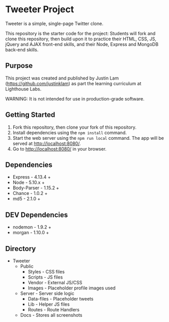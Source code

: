 # Tweeter Project

Tweeter is a simple, single-page Twitter clone.

This repository is the starter code for the project: Students will fork and clone this repository, then build upon it to practice their HTML, CSS, JS, jQuery and AJAX front-end skills, and their Node, Express and MongoDB back-end skills.

## Purpose
This project was created and published by Justin Lam (https://github.com/justinklam) as part the learning curriculum at Lighthouse Labs.

WARNING: It is not intended for use in production-grade software.

## Getting Started

1. Fork this repository, then clone your fork of this repository.
2. Install dependencies using the `npm install` command.
3. Start the web server using the `npm run local` command. The app will be served at <http://localhost:8080/>.
4. Go to <http://localhost:8080/> in your browser.

## Dependencies

- Express - 4.13.4 +
- Node - 5.10.x +
- Body-Parser - 1.15.2 +
- Chance - 1.0.2 +
- md5 - 2.1.0 +

## DEV Dependencies
- nodemon - 1.9.2 +
- morgan - 1.10.0 +

## Directory
- Tweeter
  - Public
    - Styles - CSS files
    - Scripts - JS files
    - Vendor - External JS/CSS
    - Images - Placeholder profile images used
  - Server - Server side logic
    - Data-files - Placeholder tweets
    - Lib - Helper JS files
    - Routes - Route Handlers
  - Docs - Stores all screenshots